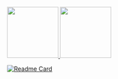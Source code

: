 <p aligh="left"> 
<a href="http://www.github.com/Altair200333"> <img src="https://github-readme-stats-one-gules.vercel.app/api?username=Altair200333&hide=contribs,prs&theme=tokyonight&count_private=true" height="120px" />
</a><nobr><a href="http://www.github.com/Altair200333"> <img src="https://github-readme-streak-stats.herokuapp.com/?user=Altair200333&theme=tokyonight&count_private=true" height="120px" /></a>
</p>


[![Readme Card](https://github-readme-stats.vercel.app/api/pin/?username=Altair200333&repo=AloyEngine&theme=tokyonight)](https://github.com/Altair200333/AloyEngine)


